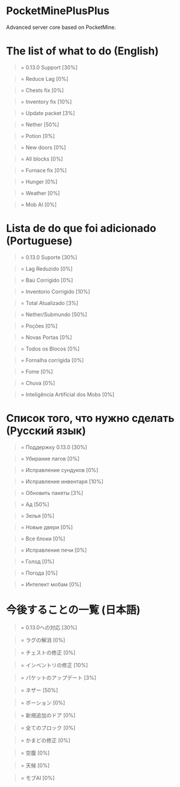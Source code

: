 # PocketMinePlusPlus
Advanced server core based on PocketMine.

# The list of what to do (English)

> = 0.13.0 Support [30%]

> = Reduce Lag [0%]

> = Chests fix [0%]

> = Inventory fix [10%]

> = Update packet [3%]

> = Nether [50%]

> = Potion [0%]

> = New doors [0%]

> = All blocks [0%]

> = Furnace fix [0%]

> = Hunger [0%]

> = Weather [0%]

> = Mob AI [0%]

# Lista de do que foi adicionado (Portuguese)

> = 0.13.0 Suporte [30%]

> = Lag Reduzido [0%]

> = Baú Corrigido [0%]

> = Inventorio Corrigido [10%]

> = Total Atualizado [3%]

> = Nether/Submundo [50%]

> = Poções [0%]

> = Novas Portas [0%]

> = Todos os Blocos [0%]

> = Fornalha corrigida [0%]

> = Fome [0%]

> = Chuva [0%]

> = Inteligência Artificial dos Mobs [0%]

# Список того, что нужно сделать (Русский язык)

> = Поддержку 0.13.0 [30%]

> = Убирание лагов [0%]

> = Исправление сундуков [0%]

> = Исправление инвентаря [10%]

> = Обновить пакеты [3%]

> = Ад [50%]

> = Зелья [0%]

> = Новые двери [0%]

> = Все блоки [0%]

> = Исправление печи [0%]

> = Голод [0%]

> = Погода [0%]

> = Интелект мобам [0%]

# 今後することの一覧 (日本語)

> = 0.13.0への対応 [30%]

> = ラグの解消 [0%]

> = チェストの修正 [0%]

> = インベントリの修正 [10%]

> = パケットのアップデート [3%]

> = ネザー [50%]

> = ポーション [0%]

> = 新規追加のドア [0%]

> = 全てのブロック [0%]

> = かまどの修正 [0%]

> = 空腹 [0%]

> = 天候 [0%]

> = モブAI [0%]
